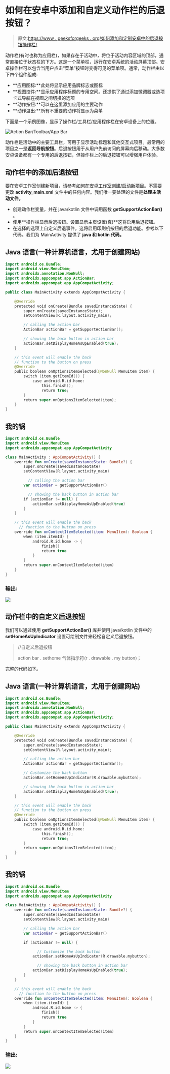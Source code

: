 # 如何在安卓中添加和自定义动作栏的后退按钮？

> 原文:[https://www . geeksforgeeks . org/如何添加和定制安卓中的后退按钮操作栏/](https://www.geeksforgeeks.org/how-to-add-and-customize-back-button-of-action-bar-in-android/)

动作栏(有时也称为应用栏)，如果存在于活动中，将位于活动内容区域的顶部，通常直接位于状态栏的下方。这是一个菜单栏，运行在安卓系统的活动屏幕顶部。安卓操作栏可以包含当用户点击“菜单”按钮时变得可见的菜单项。通常，动作栏由以下四个组件组成:

*   **应用图标:**此处将显示应用品牌标志或图标
*   **视图控件:**显示应用程序标题的专用空间。还提供了通过添加微调器或选项卡式导航在视图之间切换的选项
*   **动作按钮:**可以在这里添加应用的主要动作
*   **动作溢出:**所有不重要的动作将显示为菜单

下面是一个示例图像，显示了操作栏/工具栏/应用程序栏在安卓设备上的位置。

![Action Bar/Toolbar/App Bar](img/9650df1701f645a37b618268fc93024b.png)

动作栏是活动中的主要工具栏，可用于显示活动标题和其他交互式项目。最常用的项目之一是**返回导航按钮**。后退按钮用于从用户先前访问的屏幕向后移动。大多数安卓设备都有一个专用的后退按钮，但操作栏上的后退按钮可以增强用户体验。

## 动作栏中的添加后退按钮

要在安卓工作室创建新项目，请参考[如何在安卓工作室创建/启动新项目](https://www.geeksforgeeks.org/android-how-to-create-start-a-new-project-in-android-studio/)。不需要更改 **activity_main.xml** 文件中的任何内容。我们唯一要处理的文件是**处理主活动文件。**

*   创建动作栏变量，并在 java/kotlin 文件中调用函数 **getSupportActionBar()** 。
*   使用**操作栏显示后退按钮。设置显示主页设置(真)**这将启用后退按钮。
*   在选择的选项上自定义后退事件。这将启用印刷机按钮的后退功能。参考以下代码。我们为 MainActivity 提供了 **java 和 kotlin 代码。**

## Java 语言(一种计算机语言，尤用于创建网站)

```kt
import android.os.Bundle;
import android.view.MenuItem;
import androidx.annotation.NonNull;
import androidx.appcompat.app.ActionBar;
import androidx.appcompat.app.AppCompatActivity;

public class MainActivity extends AppCompatActivity {

    @Override
    protected void onCreate(Bundle savedInstanceState) {
        super.onCreate(savedInstanceState);
        setContentView(R.layout.activity_main);

        // calling the action bar
        ActionBar actionBar = getSupportActionBar();

        // showing the back button in action bar
        actionBar.setDisplayHomeAsUpEnabled(true);
    }

    // this event will enable the back
    // function to the button on press
    @Override
    public boolean onOptionsItemSelected(@NonNull MenuItem item) {
        switch (item.getItemId()) {
            case android.R.id.home:
                this.finish();
                return true;
        }
        return super.onOptionsItemSelected(item);
    }
}
```

## 我的锅

```kt
import android.os.Bundle
import android.view.MenuItem
import androidx.appcompat.app.AppCompatActivity

class MainActivity : AppCompatActivity() {
    override fun onCreate(savedInstanceState: Bundle?) {
        super.onCreate(savedInstanceState)
        setContentView(R.layout.activity_main)

          // calling the action bar
        var actionBar = getSupportActionBar()

          // showing the back button in action bar
        if (actionBar != null) {
            actionBar.setDisplayHomeAsUpEnabled(true)
        }
    }

    // this event will enable the back 
      // function to the button on press
    override fun onContextItemSelected(item: MenuItem): Boolean {
        when (item.itemId) {
            android.R.id.home -> {
                finish()
                return true
            }
        }
        return super.onContextItemSelected(item)
    }
}
```

### **输出:**

![](img/0698ffdaf20e337aaa81049e7f078fe9.png)

## 动作栏中的自定义后退按钮

我们可以通过使用 **getSupportActionBar()** 库并使用 java/kotlin 文件中的 **setHomeAsUpIndicator** 设置可绘制文件来轻松自定义后退按钮。

> //自定义后退按钮
> 
> action bar . sethome 气体指示符(r . drawable . my button)；

完整的代码如下。

## Java 语言(一种计算机语言，尤用于创建网站)

```kt
import android.os.Bundle;
import android.view.MenuItem;
import androidx.annotation.NonNull;
import androidx.appcompat.app.ActionBar;
import androidx.appcompat.app.AppCompatActivity;

public class MainActivity extends AppCompatActivity {

    @Override
    protected void onCreate(Bundle savedInstanceState) {
        super.onCreate(savedInstanceState);
        setContentView(R.layout.activity_main);

        // calling the action bar
        ActionBar actionBar = getSupportActionBar();

        // Customize the back button
        actionBar.setHomeAsUpIndicator(R.drawable.mybutton);

        // showing the back button in action bar
        actionBar.setDisplayHomeAsUpEnabled(true);
    }

    // this event will enable the back
    // function to the button on press
    @Override
    public boolean onOptionsItemSelected(@NonNull MenuItem item) {
        switch (item.getItemId()) {
            case android.R.id.home:
                this.finish();
                return true;
        }
        return super.onOptionsItemSelected(item);
    }
}
```

## 我的锅

```kt
import android.os.Bundle
import android.view.MenuItem
import androidx.appcompat.app.AppCompatActivity

class MainActivity : AppCompatActivity() {
    override fun onCreate(savedInstanceState: Bundle?) {
        super.onCreate(savedInstanceState)
        setContentView(R.layout.activity_main)

        // calling the action bar
        var actionBar = getSupportActionBar()

        if (actionBar != null) {

              // Customize the back button
            actionBar.setHomeAsUpIndicator(R.drawable.mybutton);

              // showing the back button in action bar
            actionBar.setDisplayHomeAsUpEnabled(true);
        }
    }

    // this event will enable the back 
      // function to the button on press
    override fun onContextItemSelected(item: MenuItem): Boolean {
        when (item.itemId) {
            android.R.id.home -> {
                finish()
                return true
            }
        }
        return super.onContextItemSelected(item)
    }
}
```

### 输出:

![](img/27c8d0d2d52f58e20cb077aa520dc378.png)